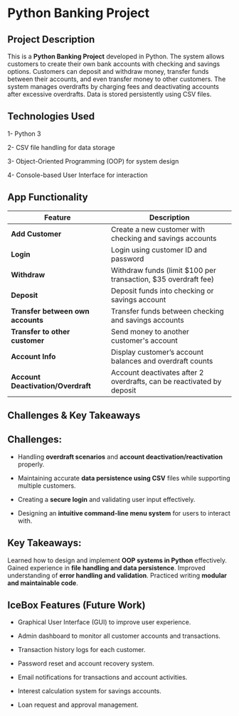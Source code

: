 # Python Banking Project

## Project Description 
This is a **Python Banking Project** developed in Python. The system allows customers to create their own bank accounts with checking and savings options. Customers can deposit and withdraw money, transfer funds between their accounts, and even transfer money to other customers. The system manages overdrafts by charging fees and deactivating accounts after excessive overdrafts. Data is stored persistently using CSV files. 


## Technologies Used 
1- Python 3

2- CSV file handling for data storage 

3- Object-Oriented Programming (OOP) for system design 

4- Console-based User Interface for interaction  

## App Functionality 
| Feature                                    | Description                                         |
|--------------------------------------------|-----------------------------------------------------|
| **Add Customer**                           | Create a new customer with checking and savings accounts |
| **Login**                                  | Login using customer ID and password                |
| **Withdraw**                               | Withdraw funds (limit $100 per transaction, $35 overdraft fee) |
| **Deposit**                                | Deposit funds into checking or savings account    |
| **Transfer between own accounts**          | Transfer funds between checking and savings accounts |
| **Transfer to other customer**             | Send money to another customer's account          |
| **Account Info**                           | Display customer’s account balances and overdraft counts |
| **Account Deactivation/Overdraft**         | Account deactivates after 2 overdrafts, can be reactivated by deposit |

## Challenges & Key Takeaways 

## Challenges: 
- Handling **overdraft scenarios** and **account deactivation/reactivation** properly. 

- Maintaining accurate **data persistence using CSV** files while supporting multiple customers. 

- Creating a **secure login** and validating user input effectively. 

- Designing an **intuitive command-line menu system** for users to interact with. 

## Key Takeaways: 
Learned how to design and implement **OOP systems in Python** effectively. 
Gained experience in **file handling and data persistence**. 
Improved understanding of **error handling and validation**. 
Practiced writing **modular and maintainable code**. 

## IceBox Features (Future Work) 
- Graphical User Interface (GUI) to improve user experience. 

- Admin dashboard to monitor all customer accounts and transactions.

- Transaction history logs for each customer. 

- Password reset and account recovery system. 

- Email notifications for transactions and account activities. 

- Interest calculation system for savings accounts. 

- Loan request and approval management.